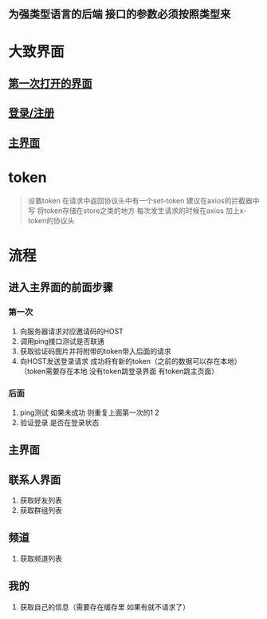 ## **为强类型语言的后端 接口的参数必须按照类型来**
# 大致界面
## [第一次打开的界面](1.md)

## [登录/注册](2.md)

## [主界面](3.md)


# token
> 设置token 在请求中返回协议头中有一个set-token 建议在axios的拦截器中写 将token存储在store之类的地方 每次发生请求的时候在axios 加上x-token的协议头
# 流程
## 进入主界面的前面步骤
### 第一次
1. 向服务器请求对应邀请码的HOST
2. 调用ping接口测试是否联通
3. 获取验证码图片并将附带的token带入后面的请求
4. 向HOST发送登录请求 成功将有新的token（之前的数据可以存在本地）（token需要存在本地 没有token跳登录界面 有token跳主页面）

### 后面
1. ping测试 如果未成功 则重复上面第一次的1 2
2. 验证登录 是否在登录状态

## 主界面


## 联系人界面
1. 获取好友列表
2. 获取群组列表

## 频道
1. 获取频道列表

## 我的
1. 获取自己的信息（需要存在缓存里 如果有就不请求了）
